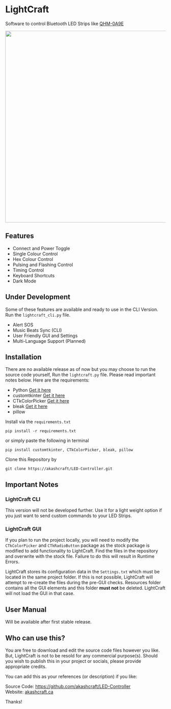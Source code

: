# LightCraft
Software to control Bluetooth LED Strips like [QHM-0A9E](https://a.co/d/eOTiWzj)

<img width=600px src="https://github.com/user-attachments/assets/3ff64e54-f59a-4c67-97e6-9ef96604faf7">

## Features
- Connect and Power Toggle
- Single Colour Control
- Hex Colour Control
- Pulsing and Flashing Control
- Timing Control
- Keyboard Shortcuts
- Dark Mode

## Under Development
Some of these features are available and ready to use in the CLI Version. Run the `lightcraft_cli.py` file.
- Alert SOS
- Music Beats Sync (CLI)
- User Friendly GUI and Settings
- Multi-Language Support (Planned)

## Installation
There are no available release as of now but you may choose to run the source code yourself, Run the `lightcraft.py` file. Please read important notes below. Here are the requirements:

- Python [Get it here](https://www.python.org/downloads/release/)
- customtkinter [Get it here](https://github.com/TomSchimansky/CustomTkinter)
- CTkColorPicker [Get it here](https://github.com/Akascape/CTkColorPicker)
- bleak [Get it here](https://github.com/hbldh/bleak)
- pillow
  
Install via the `requirements.txt`
```
pip install -r requirements.txt
```
or simply paste the following in terminal
```
pip install customtkinter, CTkColorPicker, bleak, pillow
```
Clone this Repository by
```
git clone https://akashcraft/LED-Controller.git
```

## Important Notes
### LightCraft CLI
This version will not be developed further. Use it for a light weight option if you just want to send custom commands to your LED Strips.

### LightCraft GUI
If you plan to run the project locally, you will need to modify the `CTkColorPicker` and `CTkRadioButton` package as the stock package is modified to add functionality to LightCraft. Find the files in the repository and overwrite with the stock file. Failure to do this will result in Runtime Errors.

LightCraft stores its configuration data in the `Settings.txt` which must be located in the same project folder. If this is not possible, LightCraft will attempt to re-create the files during the pre-GUI checks. Resources folder contains all the GUI elements and this folder **must not** be deleted. LightCraft will not load the GUI in that case.

## User Manual
Will be available after first stable release.

## Who can use this?
You are free to download and edit the source code files however you like. But, LightCraft is not to be resold for any commercial purpose(s).
Should you wish to publish this in your project or socials, please provide appropriate credits.

You can add this as your references (or description) if you like:

Source Code: https://github.com/akashcraft/LED-Controller<br>
Website: [akashcraft.ca](https://akashcraft.ca)

Thanks!

